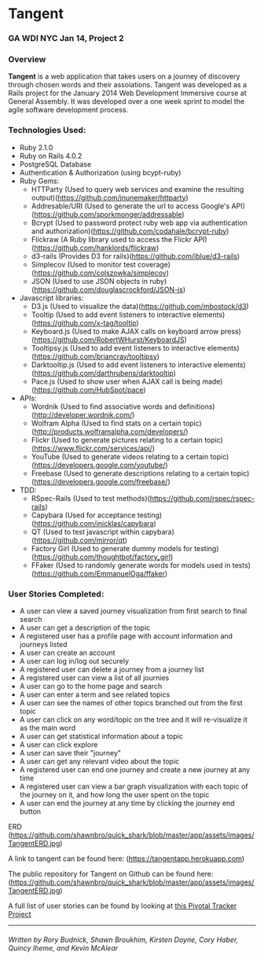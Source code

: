 Tangent
===

### GA WDI NYC Jan 14, Project 2

### Overview

**Tangent** is a web application that takes users on a journey of discovery through chosen words and their assoiations. Tangent was developed as a Rails project for the January 2014 Web Development Immersive course at General Assembly. It was developed over a one week sprint to model the agile software development process.

### Technologies Used:
* Ruby 2.1.0
* Ruby on Rails 4.0.2
* PostgreSQL Database
* Authentication & Authorization (using bcypt-ruby)
* Ruby Gems:
  * HTTParty (Used to query web services and examine the resulting output)(https://github.com/jnunemaker/httparty)
  * Addresable/URI (Used to generate the url to access Google's API)(https://github.com/sporkmonger/addressable)
  * Bcrypt (Used to password protect ruby web app via authentication and authorization)(https://github.com/codahale/bcrypt-ruby)
  * Flickraw (A Ruby library used to access the Flickr API)(https://github.com/hanklords/flickraw)
  * d3-rails (Provides D3 for rails)(https://github.com/iblue/d3-rails)
  * Simplecov (Used to monitor test coverage)(https://github.com/colszowka/simplecov)
  * JSON (Used to use JSON objects in ruby)(https://github.com/douglascrockford/JSON-js)
* Javascript libraries:
  * D3.js (Used to visualize the data)(https://github.com/mbostock/d3)
  * Tooltip (Used to add event listeners to interactive elements)(https://github.com/x-tag/tooltip)
  * Keyboard.js (Used to make AJAX calls on keyboard arrow press)(https://github.com/RobertWHurst/KeyboardJS)
  * Tooltipsy.js (Used to add event listeners to interactive elements)(https://github.com/briancray/tooltipsy)
  * Darktooltip.js (Used to add event listeners to interactive elements)(https://github.com/darthrubens/darktooltip)
  * Pace.js (Used to show user when AJAX call is being made)(https://github.com/HubSpot/pace)
* APIs:
  * Wordnik (Used to find associative words and definitions)(http://developer.wordnik.com/)
  * Wolfram Alpha (Used to find stats on a certain topic)(http://products.wolframalpha.com/developers/)
  * Flickr (Used to generate pictures relating to a certain topic)(https://www.flickr.com/services/api/)
  * YouTube (Used to generate videos relating to a certain topic)(https://developers.google.com/youtube/)
  * Freebase (Used to generate descriptions relating to a certain topic)(https://developers.google.com/freebase/)
* TDD:
  * RSpec-Rails (Used to test methods)(https://github.com/rspec/rspec-rails)
  * Capybara (Used for acceptance testing)(https://github.com/jnicklas/capybara)
  * QT (Used to test javascript within capybara)(https://github.com/mirror/qt)
  * Factory Girl (Used to generate dummy models for testing)(https://github.com/thoughtbot/factory_girl)
  * FFaker (Used to randomly generate words for models used in tests)(https://github.com/EmmanuelOga/ffaker)

### User Stories Completed:
* A user can view a saved journey visualization from first search to final search
* A user can get a description of the topic
* A registered user has a profile page with account information and journeys listed
* A user can create an account
* A user can log in/log out securely
* A registered user can delete a journey from a journey list
* A registered user can view a list of all journies
* A user can go to the home page and search
* A user can enter a term and see related topics
* A user can see the names of other topics branched out from the first topic
* A user can click on any word/topic on the tree and it will re-visualize it as the main word
* A user can get statistical information about a topic
* A user can click explore
* A user can save their "journey"
* A user can get any relevant video about the topic
* A registered user can end one journey and create a new journey at any time
* A registered user can view a bar graph visualization with each topic of the journey on it, and how long the user spent on the topic
* A user can end the journey at any time by clicking the journey end button

ERD (https://github.com/shawnbro/quick_shark/blob/master/app/assets/images/TangentERD.jpg)

A link to tangent can be found here: (https://tangentapp.herokuapp.com)

The public repository for Tangent on Github can be found here: (https://github.com/shawnbro/quick_shark/blob/master/app/assets/images/TangentERD.jpg)

A full list of user stories can be found by looking at [this Pivotal Tracker Project](https://www.pivotaltracker.com/s/projects/1040714)

---
###### Written by Rory Budnick, Shawn Broukhim, Kirsten Doyne, Cory Haber, Quincy Iheme, and Kevin McAlear
